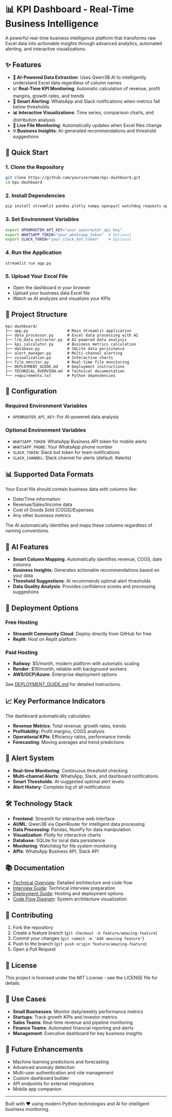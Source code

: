 # 📊 KPI Dashboard - Real-Time Business Intelligence

A powerful real-time business intelligence platform that transforms raw Excel data into actionable insights through advanced analytics, automated alerting, and interactive visualizations.

## ✨ Features

- **🤖 AI-Powered Data Extraction**: Uses Qwen3B AI to intelligently understand Excel data regardless of column names
- **📈 Real-Time KPI Monitoring**: Automatic calculation of revenue, profit margins, growth rates, and trends
- **🔔 Smart Alerting**: WhatsApp and Slack notifications when metrics fall below thresholds
- **📊 Interactive Visualizations**: Time series, comparison charts, and distribution analysis
- **🔄 Live File Monitoring**: Automatically updates when Excel files change
- **💡 Business Insights**: AI-generated recommendations and threshold suggestions

## 🚀 Quick Start

### 1. Clone the Repository
```bash
git clone https://github.com/yourusername/kpi-dashboard.git
cd kpi-dashboard
```

### 2. Install Dependencies
```bash
pip install streamlit pandas plotly numpy openpyxl watchdog requests openai
```

### 3. Set Environment Variables
```bash
export OPENROUTER_API_KEY="your_openrouter_api_key"
export WHATSAPP_TOKEN="your_whatsapp_token"  # Optional
export SLACK_TOKEN="your_slack_bot_token"    # Optional
```

### 4. Run the Application
```bash
streamlit run app.py
```

### 5. Upload Your Excel File
- Open the dashboard in your browser
- Upload your business data Excel file
- Watch as AI analyzes and visualizes your KPIs

## 📁 Project Structure

```
kpi-dashboard/
├── app.py                 # Main Streamlit application
├── data_processor.py      # Excel data processing with AI
├── llm_data_extractor.py  # AI-powered data analysis
├── kpi_calculator.py      # Business metrics calculation
├── database.py            # SQLite data persistence
├── alert_manager.py       # Multi-channel alerting
├── visualization.py       # Interactive charts
├── file_monitor.py        # Real-time file monitoring
├── DEPLOYMENT_GUIDE.md    # Deployment instructions
├── TECHNICAL_OVERVIEW.md  # Technical documentation
└── requirements.txt       # Python dependencies
```

## 🔧 Configuration

### Required Environment Variables
- `OPENROUTER_API_KEY`: For AI-powered data analysis

### Optional Environment Variables
- `WHATSAPP_TOKEN`: WhatsApp Business API token for mobile alerts
- `WHATSAPP_PHONE`: Your WhatsApp phone number
- `SLACK_TOKEN`: Slack bot token for team notifications
- `SLACK_CHANNEL`: Slack channel for alerts (default: #alerts)

## 📊 Supported Data Formats

Your Excel file should contain business data with columns like:
- Date/Time information
- Revenue/Sales/Income data
- Cost of Goods Sold (COGS)/Expenses
- Any other business metrics

The AI automatically identifies and maps these columns regardless of naming conventions.

## 🤖 AI Features

- **Smart Column Mapping**: Automatically identifies revenue, COGS, date columns
- **Business Insights**: Generates actionable recommendations based on your data
- **Threshold Suggestions**: AI recommends optimal alert thresholds
- **Data Quality Analysis**: Provides confidence scores and processing suggestions

## 🚀 Deployment Options

### Free Hosting
- **Streamlit Community Cloud**: Deploy directly from GitHub for free
- **Replit**: Host on Replit platform

### Paid Hosting
- **Railway**: $5/month, modern platform with automatic scaling
- **Render**: $19/month, reliable with background workers
- **AWS/GCP/Azure**: Enterprise deployment options

See [DEPLOYMENT_GUIDE.md](DEPLOYMENT_GUIDE.md) for detailed instructions.

## 📈 Key Performance Indicators

The dashboard automatically calculates:
- **Revenue Metrics**: Total revenue, growth rates, trends
- **Profitability**: Profit margins, COGS analysis
- **Operational KPIs**: Efficiency ratios, performance trends
- **Forecasting**: Moving averages and trend predictions

## 🔔 Alert System

- **Real-time Monitoring**: Continuous threshold checking
- **Multi-channel Alerts**: WhatsApp, Slack, and dashboard notifications
- **Smart Thresholds**: AI-suggested optimal alert levels
- **Alert History**: Complete log of all notifications

## 🛠️ Technology Stack

- **Frontend**: Streamlit for interactive web interface
- **AI/ML**: Qwen3B via OpenRouter for intelligent data processing
- **Data Processing**: Pandas, NumPy for data manipulation
- **Visualization**: Plotly for interactive charts
- **Database**: SQLite for local data persistence
- **Monitoring**: Watchdog for file system monitoring
- **APIs**: WhatsApp Business API, Slack API

## 📚 Documentation

- [Technical Overview](TECHNICAL_OVERVIEW.md): Detailed architecture and code flow
- [Interview Guide](INTERVIEW_PREPARATION.md): Technical interview preparation
- [Deployment Guide](DEPLOYMENT_GUIDE.md): Hosting and deployment options
- [Code Flow Diagram](CODE_FLOW_DIAGRAM.md): System architecture visualization

## 🤝 Contributing

1. Fork the repository
2. Create a feature branch (`git checkout -b feature/amazing-feature`)
3. Commit your changes (`git commit -m 'Add amazing feature'`)
4. Push to the branch (`git push origin feature/amazing-feature`)
5. Open a Pull Request

## 📄 License

This project is licensed under the MIT License - see the LICENSE file for details.

## 🎯 Use Cases

- **Small Businesses**: Monitor daily/weekly performance metrics
- **Startups**: Track growth KPIs and investor metrics
- **Sales Teams**: Real-time revenue and pipeline monitoring
- **Finance Teams**: Automated financial reporting and alerts
- **Management**: Executive dashboard for key business insights

## 🔮 Future Enhancements

- Machine learning predictions and forecasting
- Advanced anomaly detection
- Multi-user authentication and role management
- Custom dashboard builder
- API endpoints for external integrations
- Mobile app companion

---

Built with ❤️ using modern Python technologies and AI for intelligent business monitoring.